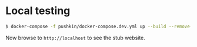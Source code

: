 # Local testing

```bash
$ docker-compose -f pushkin/docker-compose.dev.yml up --build --remove-orphans;
```

Now browse to `http://localhost` to see the stub website.

